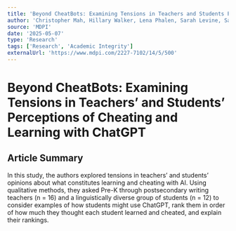 ```yaml
---
title: 'Beyond CheatBots: Examining Tensions in Teachers and Students Perceptions of Cheating and Learning with ChatGPT'
author: 'Christopher Mah, Hillary Walker, Lena Phalen, Sarah Levine, Sarah W. Beck, Jaylen Pittman'
source: 'MDPI'
date: '2025-05-07'
type: 'Research'
tags: ['Research', 'Academic Integrity']
externalUrl: 'https://www.mdpi.com/2227-7102/14/5/500'
---
```


# Beyond CheatBots: Examining Tensions in Teachers’ and Students’ Perceptions of Cheating and Learning with ChatGPT

## Article Summary

In this study, the authors explored tensions in teachers’ and students’ opinions about what constitutes learning and cheating with AI. Using qualitative methods, they asked Pre-K through postsecondary writing teachers (n = 16) and a linguistically diverse group of students (n = 12) to consider examples of how students might use ChatGPT, rank them in order of how much they thought each student learned and cheated, and explain their rankings.
